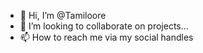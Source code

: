 - 👋 Hi, I’m @Tamiloore
- 💞️ I’m looking to collaborate on projects...
- 📫 How to reach me via my social handles

